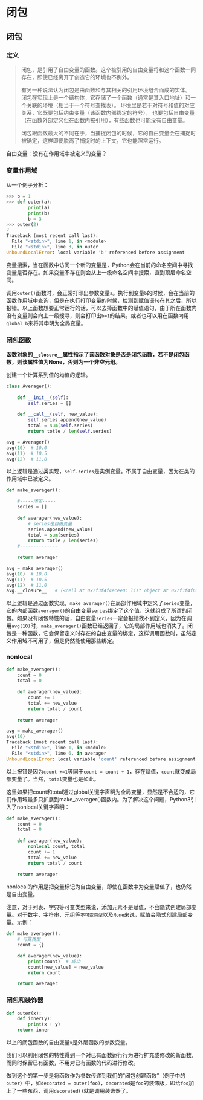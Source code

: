 # 闭包



## 闭包

### 定义

>闭包，是引用了自由变量的函数。这个被引用的自由变量将和这个函数一同存在，即使已经离开了创造它的环境也不例外。
>
>有另一种说法认为闭包是由函数和与其相关的引用环境组合而成的实体。
>闭包在实现上是一个结构体，它存储了一个函数（通常是其入口地址）和一个关联的环境（相当于一个符号查找表）。
>环境里是若干对符号和值的对应关系，它既要包括约束变量（该函数内部绑定的符号），
>也要包括自由变量（在函数外部定义但在函数内被引用），有些函数也可能没有自由变量。
>
>闭包跟函数最大的不同在于，当捕捉闭包的时候，它的自由变量会在捕捉时被确定，这样即便脱离了捕捉时的上下文，它也能照常运行。

自由变量：没有在作用域中被定义的变量？

### 变量作用域

从一个例子分析：

```python
>>> b = 1
>>> def outer(a):
        print(a)
        print(b)
        b = 3
>>> outer(2)
2
Traceback (most recent call last):
  File "<stdin>", line 1, in <module>
  File "<stdin>", line 3, in outer
UnboundLocalError: local variable 'b' referenced before assignment
```

变量搜索，当在函数中访问一个新的变量是，Python会在当前的命名空间中寻找变量是否存在。如果变量不存在则会从上一级命名空间中搜索，直到顶层命名空间。

调用`outer()`函数时，会正常打印出参数变量`a`。执行到变量`b`的时候，会在当前的函数作用域中查询，但是在执行打印变量的时候，检测到赋值语句在其之后，所以报错。以上函数想要正常运行的话，可以去掉函数中的赋值语句，由于所在函数内没有变量则会向上一级搜寻，则会打印出`b=1`的结果。或者也可以用在函数内用`global b`来将其申明为全局变量。

### 闭包函数

**函数对象的`__closure__`属性指示了该函数对象是否是闭包函数，若不是闭包函数，则该属性值为None，否则为一个非空元组。**

创建一个计算系列值的均值的逻辑。

```python
class Averager():
    
    def __init__(self):
        self.series = []
        
    def __call__(self, new_value):
        self.series.append(new_value)
        total = sum(self.series)
        return totle / len(self.series)

avg = Averager()
avg(10)  # 10.0
avg(11)  # 10.5
avg(12)  # 11.0
```

以上逻辑是通过类实现，`self.series`是实例变量。不属于自由变量，因为在类的作用域中已被定义。

```python
def make_averager():

    #-----闭包-----
    series = []
    
    def averager(new_value):
        # series是自由变量
        series.append(new_value)
        total = sum(series)
        return totle / len(series)
    #--------------
    
    return averager

avg = make_averager()
avg(10)  # 10.0
avg(11)  # 10.5
avg(12)  # 11.0
avg.__closure__   # (<cell at 0x7f3f4f4ecee0: list object at 0x7f3f4f634b80>,)
```

以上逻辑是通过函数实现，`make_averager()`在局部作用域中定义了`series`变量，它的内部函数`averager()`的自由变量`series`绑定了这个值，这就组成了所谓的闭包。如果没有闭包特性的话，自由变量`series`一定会报错找不到定义，因为在调用`avg(10)`时，`make_averager()`函数已经返回了，它的局部作用域也消失了。闭包是一种函数，它会保留定义时存在的自由变量的绑定，这样调用函数时，虽然定义作用域不可用了，但是仍然能使用那些绑定。

### nonlocal

```python
def make_averager():
    count = 0
    total = 0
    
    def averager(new_value):
        count += 1
        total += new_value
        return total / count
        
    return averager

avg = make_averager()
avg(10)
Traceback (most recent call last):
  File "<stdin>", line 1, in <module>
  File "<stdin>", line 6, in averager
UnboundLocalError: local variable 'count' referenced before assignment
```

以上报错是因为`count +=1`等同于`count = count + 1`，存在赋值，`count`就变成局部变量了。当然，`total`变量也是如此。

这里如果把count和total通过global关键字声明为全局变量，显然是不合适的，它们作用域最多只扩展到make_averager()函数内。为了解决这个问题，Python3引入了nonlocal关键字声明：

```python
def make_averager():
    count = 0
    total = 0
    
    def averager(new_value):
        nonlocal count, total
        count += 1
        total += new_value
        return total / count
        
    return averager
```

nonlocal的作用是把变量标记为自由变量，即使在函数中为变量赋值了，也仍然是自由变量。

注意，对于列表、字典等可变类型来说，添加元素不是赋值，不会隐式创建局部变量。对于数字、字符串、元组等`不可变类型`以及`None`来说，赋值会隐式创建局部变量。示例：

```python
def make_averager():
    # 可变类型
    count = {}

    def averager(new_value):
        print(count)  # 成功
        count[new_value] = new_value
        return count

    return averager
```

### 闭包和装饰器

```python
def outer(x):
    def inner(y):
        print(x + y)
    return inner
```

以上的闭包函数的自由变量`x`是外层函数的参数变量。

我们可以利用闭包的特性得到一个对已有函数运行行为进行扩充或修改的新函数，而同时保留已有函数，不用对已有函数的代码进行修改。

做到这个的第一步是将函数作为参数传递到我们的“闭包创建函数”（例子中的`outer`）中，如`decorated = outer(foo)`，`decorated`是`foo`的装饰版，即给`foo`加上了一些东西，调用`decorated()`就是调用装饰器了。

